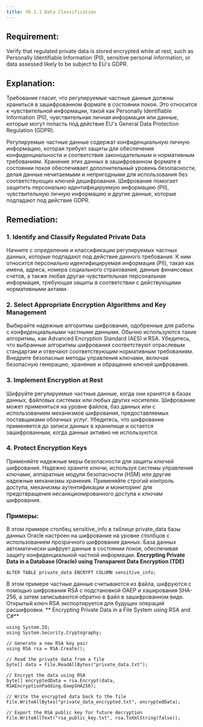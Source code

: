 ```yaml
---
title: V6.1.1 Data Classification
---
```




## Requirement:

Verify that regulated private data is stored encrypted while at rest, such as Personally Identifiable Information (PII), sensitive personal information, or data assessed likely to be subject to EU's GDPR.

## Explanation:

Требование гласит, что регулируемые частные данные должны храниться в зашифрованном формате в состоянии покоя. Это относится к чувствительной информации, такой как Personally Identifiable Information (PII), чувствительная личная информация или данные, которые могут попасть под действие EU's General Data Protection Regulation (GDPR). 

Регулируемые частные данные содержат конфиденциальную личную информацию, которая требует защиты для обеспечения конфиденциальности и соответствия законодательным и нормативным требованиям. Хранение этих данных в зашифрованном формате в состоянии покоя обеспечивает дополнительный уровень безопасности, делая данные нечитаемыми и непригодными для использования без соответствующих ключей дешифрования. Шифрование помогает защитить персонально идентифицируемую информацию (PII), чувствительную личную информацию и другие данные, которые подпадают под действие GDPR.

## Remediation:

### 1. Identify and Classify Regulated Private Data

Начните с определения и классификации регулируемых частных данных, которые подпадают под действие данного требования. К ним относится персонально идентифицируемая информация (PII), такая как имена, адреса, номера социального страхования, данные финансовых счетов, а также любая другая чувствительная персональная информация, требующая защиты в соответствии с действующими нормативными актами.

### 2. Select Appropriate Encryption Algorithms and Key Management

Выбирайте надежные алгоритмы шифрования, одобренные для работы с конфиденциальными частными данными. Обычно используются такие алгоритмы, как Advanced Encryption Standard (AES) и RSA. Убедитесь, что выбранные алгоритмы шифрования соответствуют отраслевым стандартам и отвечают соответствующим нормативным требованиям. Внедрите безопасные методы управления ключами, включая безопасную генерацию, хранение и обращение ключей шифрования.

### 3. Implement Encryption at Rest

Шифруйте регулируемые частные данные, когда они хранятся в базах данных, файловых системах или любых других носителях. Шифрование может применяться на уровне файлов, баз данных или с использованием механизмов шифрования, предоставляемых поставщиками облачных услуг. Убедитесь, что шифрование применяется до записи данных в хранилище и остается зашифрованным, когда данные активно не используются.

### 4. Protect Encryption Keys

Применяйте надежные меры безопасности для защиты ключей шифрования. Надежно храните ключи, используя системы управления ключами, аппаратные модули безопасности (HSM) или другие надежные механизмы хранения. Применяйте строгий контроль доступа, механизмы аутентификации и мониторинг для предотвращения несанкционированного доступа к ключам шифрования.

### Примеры:

В этом примере столбец sensitive_info в таблице private_data базы данных Oracle настроен на шифрование на уровне столбцов с использованием прозрачного шифрования данных. База данных автоматически шифрует данные в состоянии покоя, обеспечивая защиту конфиденциальной частной информации.
**Encrypting Private Data in a Database (Oracle) using Transparent Data Encryption (TDE)**

```
ALTER TABLE private_data ENCRYPT COLUMN sensitive_info;
```


В этом примере частные данные считываются из файла, шифруются с помощью шифрования RSA с подстановкой OAEP и хэширования SHA-256, а затем записываются обратно в файл в зашифрованном виде. Открытый ключ RSA экспортируется для будущих операций расшифровки.
** Encrypting Private Data in a File System using RSA and C#**

```
using System.IO;
using System.Security.Cryptography;

// Generate a new RSA key pair
using RSA rsa = RSA.Create();

// Read the private data from a file
byte[] data = File.ReadAllBytes("private_data.txt");

// Encrypt the data using RSA
byte[] encryptedData = rsa.Encrypt(data, RSAEncryptionPadding.OaepSHA256);

// Write the encrypted data back to the file
File.WriteAllBytes("private_data_encrypted.txt", encryptedData);

// Export the RSA public key for future decryption
File.WriteAllText("rsa_public_key.txt", rsa.ToXmlString(false));
```


